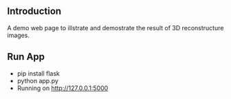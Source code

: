 ## Introduction
A demo web page to illstrate and demostrate the result of 3D reconstructure images.

## Run App
- pip install flask
- python app.py
- Running on http://127.0.0.1:5000